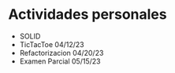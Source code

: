 # Actividades personales

- SOLID
- TicTacToe 04/12/23
- Refactorizacion 04/20/23
- Examen Parcial 05/15/23
